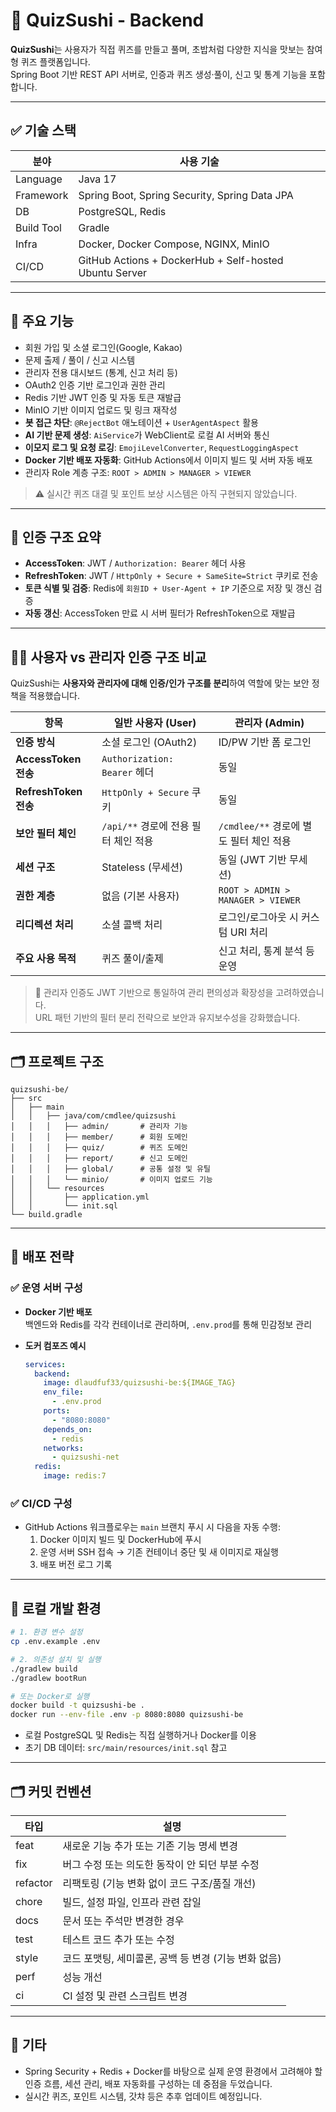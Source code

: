 # 🍣 QuizSushi - Backend

**QuizSushi**는 사용자가 직접 퀴즈를 만들고 풀며, 초밥처럼 다양한 지식을 맛보는 참여형 퀴즈 플랫폼입니다.  
Spring Boot 기반 REST API 서버로, 인증과 퀴즈 생성·풀이, 신고 및 통계 기능을 포함합니다.

---

## ✅ 기술 스택

| 분야       | 사용 기술 |
|------------|------------------------------------------------|
| Language   | Java 17 |
| Framework  | Spring Boot, Spring Security, Spring Data JPA |
| DB         | PostgreSQL, Redis |
| Build Tool | Gradle |
| Infra      | Docker, Docker Compose, NGINX, MinIO |
| CI/CD      | GitHub Actions + DockerHub + Self-hosted Ubuntu Server |

---

## 🧩 주요 기능

- 회원 가입 및 소셜 로그인(Google, Kakao)
- 문제 출제 / 풀이 / 신고 시스템
- 관리자 전용 대시보드 (통계, 신고 처리 등)
- OAuth2 인증 기반 로그인과 권한 관리
- Redis 기반 JWT 인증 및 자동 토큰 재발급
- MinIO 기반 이미지 업로드 및 링크 재작성
- **봇 접근 차단**: `@RejectBot` 애노테이션 + `UserAgentAspect` 활용
- **AI 기반 문제 생성**: `AiService`가 WebClient로 로컬 AI 서버와 통신
- **이모지 로그 및 요청 로깅**: `EmojiLevelConverter`, `RequestLoggingAspect`
- **Docker 기반 배포 자동화**: GitHub Actions에서 이미지 빌드 및 서버 자동 배포
- 관리자 Role 계층 구조: `ROOT > ADMIN > MANAGER > VIEWER`

> ⚠️ 실시간 퀴즈 대결 및 포인트 보상 시스템은 아직 구현되지 않았습니다.

---

## 🔐 인증 구조 요약

- **AccessToken**: JWT / `Authorization: Bearer` 헤더 사용
- **RefreshToken**: JWT / `HttpOnly + Secure + SameSite=Strict` 쿠키로 전송
- **토큰 식별 및 검증**: Redis에 `회원ID + User-Agent + IP` 기준으로 저장 및 갱신 검증
- **자동 갱신**: AccessToken 만료 시 서버 필터가 RefreshToken으로 재발급

---

## 🧑‍💻 사용자 vs 관리자 인증 구조 비교

QuizSushi는 **사용자와 관리자에 대해 인증/인가 구조를 분리**하여 역할에 맞는 보안 정책을 적용했습니다.

| 항목 | 일반 사용자 (User) | 관리자 (Admin) |
|------|--------------------|----------------|
| **인증 방식** | 소셜 로그인 (OAuth2) | ID/PW 기반 폼 로그인 |
| **AccessToken 전송** | `Authorization: Bearer` 헤더 | 동일 |
| **RefreshToken 전송** | `HttpOnly + Secure` 쿠키 | 동일 |
| **보안 필터 체인** | `/api/**` 경로에 전용 필터 체인 적용 | `/cmdlee/**` 경로에 별도 필터 체인 적용 |
| **세션 구조** | Stateless (무세션) | 동일 (JWT 기반 무세션) |
| **권한 계층** | 없음 (기본 사용자) | `ROOT > ADMIN > MANAGER > VIEWER` |
| **리디렉션 처리** | 소셜 콜백 처리 | 로그인/로그아웃 시 커스텀 URI 처리 |
| **주요 사용 목적** | 퀴즈 풀이/출제 | 신고 처리, 통계 분석 등 운영 |

> 🔐 관리자 인증도 JWT 기반으로 통일하여 관리 편의성과 확장성을 고려하였습니다.  
> URL 패턴 기반의 필터 분리 전략으로 보안과 유지보수성을 강화했습니다.

---

## 🗂 프로젝트 구조

```
quizsushi-be/
├── src
│   ├── main
│   │   ├── java/com/cmdlee/quizsushi
│   │   │   ├── admin/       # 관리자 기능
│   │   │   ├── member/      # 회원 도메인
│   │   │   ├── quiz/        # 퀴즈 도메인
│   │   │   ├── report/      # 신고 도메인
│   │   │   ├── global/      # 공통 설정 및 유틸
│   │   │   └── minio/       # 이미지 업로드 기능
│   │   └── resources
│   │       ├── application.yml
│   │       └── init.sql
└── build.gradle
```

---

## 🚀 배포 전략

### ✅ 운영 서버 구성

- **Docker 기반 배포**  
  백엔드와 Redis를 각각 컨테이너로 관리하며, `.env.prod`를 통해 민감정보 관리

- **도커 컴포즈 예시**
  ```yaml
  services:
    backend:
      image: dlaudfuf33/quizsushi-be:${IMAGE_TAG}
      env_file:
        - .env.prod
      ports:
        - "8080:8080"
      depends_on:
        - redis
      networks:
        - quizsushi-net
    redis:
      image: redis:7
  ```

### ✅ CI/CD 구성

- GitHub Actions 워크플로우는 `main` 브랜치 푸시 시 다음을 자동 수행:
  1. Docker 이미지 빌드 및 DockerHub에 푸시
  2. 운영 서버 SSH 접속 → 기존 컨테이너 중단 및 새 이미지로 재실행
  3. 배포 버전 로그 기록

---

## 🧪 로컬 개발 환경

```bash
# 1. 환경 변수 설정
cp .env.example .env

# 2. 의존성 설치 및 실행
./gradlew build
./gradlew bootRun

# 또는 Docker로 실행
docker build -t quizsushi-be .
docker run --env-file .env -p 8080:8080 quizsushi-be
```

- 로컬 PostgreSQL 및 Redis는 직접 실행하거나 Docker를 이용
- 초기 DB 데이터: `src/main/resources/init.sql` 참고

---

## 🗂 커밋 컨벤션

| 타입 | 설명 |
|------|------|
| feat | 새로운 기능 추가 또는 기존 기능 명세 변경 |
| fix | 버그 수정 또는 의도한 동작이 안 되던 부분 수정 |
| refactor | 리팩토링 (기능 변화 없이 코드 구조/품질 개선) |
| chore | 빌드, 설정 파일, 인프라 관련 잡일 |
| docs | 문서 또는 주석만 변경한 경우 |
| test | 테스트 코드 추가 또는 수정 |
| style | 코드 포맷팅, 세미콜론, 공백 등 변경 (기능 변화 없음) |
| perf | 성능 개선 |
| ci | CI 설정 및 관련 스크립트 변경 |

---

## 💬 기타

- Spring Security + Redis + Docker를 바탕으로 실제 운영 환경에서 고려해야 할 인증 흐름, 세션 관리, 배포 자동화를 구성하는 데 중점을 두었습니다.
- 실시간 퀴즈, 포인트 시스템, 갓챠 등은 추후 업데이트 예정입니다.
